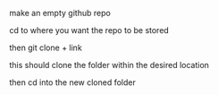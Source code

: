 make an empty github repo

cd to where you want the repo to be stored

then git clone + link

this should clone the folder within the desired location

then cd into the new cloned folder